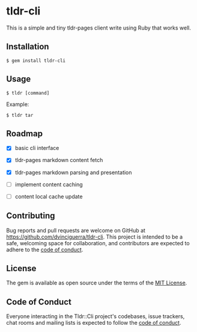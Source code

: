 # tldr-cli

This is a simple and tiny tldr-pages client write using Ruby that works well.


## Installation

    $ gem install tldr-cli

## Usage

    $ tldr [command]
    
Example:

    $ tldr tar

## Roadmap

- [x] basic cli interface
- [x] tldr-pages markdown content fetch
- [x] tldr-pages markdown parsing and presentation 
- [ ] implement content caching 
- [ ] content local cache update


## Contributing

Bug reports and pull requests are welcome on GitHub at https://github.com/dvinciguerra/tldr-cli. This project is intended to be a safe, welcoming space for collaboration, and contributors are expected to adhere to the [code of conduct](https://github.com/dvinciguerra/tldr-cli/blob/main/CODE_OF_CONDUCT.md).

## License

The gem is available as open source under the terms of the [MIT License](https://opensource.org/licenses/MIT).

## Code of Conduct

Everyone interacting in the Tldr::Cli project's codebases, issue trackers, chat rooms and mailing lists is expected to follow the [code of conduct](https://github.com/dvinciguerra/tldr-cli/blob/main/CODE_OF_CONDUCT.md).
